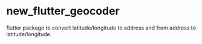 # new_flutter_geocoder
flutter package to convert latitude/longitude to address and from address to latitude/longitude.
